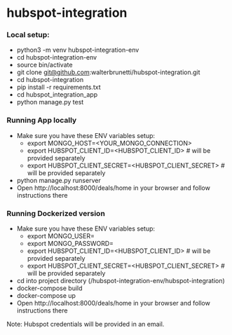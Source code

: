 # hubspot-integration

### Local setup:

* python3 -m venv hubspot-integration-env
* cd hubspot-integration-env
* source bin/activate
* git clone git@github.com:walterbrunetti/hubspot-integration.git
* cd hubspot-integration
* pip install -r requirements.txt
* cd hubspot_integration_app
* python manage.py test


### Running App locally
* Make sure you have these ENV variables setup:
  - export MONGO_HOST=<YOUR_MONGO_CONNECTION>
  - export HUBSPOT_CLIENT_ID=<HUBSPOT_CLIENT_ID>  # will be provided separately
  - export HUBSPOT_CLIENT_SECRET=<HUBSPOT_CLIENT_SECRET>  # will be provided separately
* python manage.py runserver
* Open http://localhost:8000/deals/home in your browser and follow instructions there


### Running Dockerized version
* Make sure you have these ENV variables setup:
  - export MONGO_USER=<USERNAME>
  - export MONGO_PASSWORD=<PASSWORD>
  - export HUBSPOT_CLIENT_ID=<HUBSPOT_CLIENT_ID>  # will be provided separately
  - export HUBSPOT_CLIENT_SECRET=<HUBSPOT_CLIENT_SECRET>  # will be provided separately
* cd into project directory (/hubspot-integration-env/hubspot-integration)
* docker-compose build
* docker-compose up
* Open http://localhost:8000/deals/home in your browser and follow instructions there

Note: Hubspot credentials will be provided in an email.
